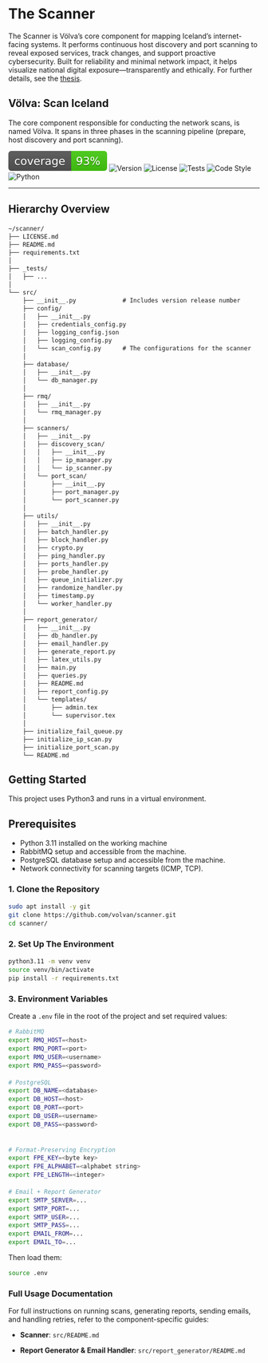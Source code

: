 # The Scanner

The Scanner is Völva’s core component for mapping Iceland’s internet-facing systems. It performs continuous host discovery and port scanning to reveal exposed services, track changes, and support proactive cybersecurity. Built for reliability and minimal network impact, it helps visualize national digital exposure—transparently and ethically. For further details, see the [thesis](https://hdl.handle.net/1946/50479).

## Völva: Scan Iceland 

The core component responsible for conducting the network scans, is named Völva. It spans in three phases in the scanning pipeline (prepare, host discovery and port scanning). 

![Coverage](.github/img/coverage.svg)
![Version](https://img.shields.io/github/v/tag/volvan/scanner?label=version)
![License](https://img.shields.io/badge/license-Custom--Academic--Use-blue)
![Tests](https://img.shields.io/github/actions/workflow/status/volvan/scanner/tests.yml?branch=main&label=tests)
![Code Style](https://img.shields.io/github/actions/workflow/status/volvan/scanner/formatting.yml?branch=main&label=pep8)
![Python](https://img.shields.io/badge/python-3.11-blue)

---


## Hierarchy Overview  

```t
~/scanner/
├── LICENSE.md
├── README.md
├── requirements.txt
│
├── _tests/
│   ├── ...
│   
└── src/
    ├── __init__.py             # Includes version release number
    ├── config/
    │   ├── __init__.py
    │   ├── credentials_config.py
    │   ├── logging_config.json
    │   ├── logging_config.py
    │   └── scan_config.py      # The configurations for the scanner
    │
    ├── database/
    │   ├── __init__.py
    │   └── db_manager.py
    │
    ├── rmq/
    │   ├── __init__.py
    │   └── rmq_manager.py
    │
    ├── scanners/
    │   ├── __init__.py
    │   ├── discovery_scan/
    │   │   ├── __init__.py
    │   │   ├── ip_manager.py
    │   │   └── ip_scanner.py
    │   └── port_scan/
    │       ├── __init__.py
    │       ├── port_manager.py
    │       └── port_scanner.py
    │
    ├── utils/
    │   ├── __init__.py
    │   ├── batch_handler.py
    │   ├── block_handler.py
    │   ├── crypto.py
    │   ├── ping_handler.py
    │   ├── ports_handler.py
    │   ├── probe_handler.py
    │   ├── queue_initializer.py
    │   ├── randomize_handler.py
    │   ├── timestamp.py
    │   └── worker_handler.py
    │
    ├── report_generator/
    │   ├── __init__.py
    │   ├── db_handler.py
    │   ├── email_handler.py
    │   ├── generate_report.py
    │   ├── latex_utils.py
    │   ├── main.py
    │   ├── queries.py
    │   ├── README.md
    │   ├── report_config.py
    │   └── templates/
    │       ├── admin.tex
    │       └── supervisor.tex
    │
    ├── initialize_fail_queue.py
    ├── initialize_ip_scan.py
    ├── initialize_port_scan.py
    └── README.md

```
## Getting Started

This project uses Python3 and runs in a virtual environment. 

## Prerequisites

- Python 3.11 installed on the working machine
- RabbitMQ setup and accessible from the machine.
- PostgreSQL database setup and accessible from the machine.
- Network connectivity for scanning targets (ICMP, TCP).

### 1. Clone the Repository

```bash
sudo apt install -y git
git clone https://github.com/volvan/scanner.git
cd scanner/
```

### 2. Set Up The Environment

```bash
python3.11 -m venv venv
source venv/bin/activate
pip install -r requirements.txt
```

### 3. Environment Variables

Create a `.env` file in the root of the project and set required values:

```bash
# RabbitMQ
export RMQ_HOST=<host>
export RMQ_PORT=<port>
export RMQ_USER=<username>
export RMQ_PASS=<password>

# PostgreSQL
export DB_NAME=<database>
export DB_HOST=<host>
export DB_PORT=<port>
export DB_USER=<username>
export DB_PASS=<password>


# Format-Preserving Encryption
export FPE_KEY=<byte key>
export FPE_ALPHABET=<alphabet string>
export FPE_LENGTH=<integer>

# Email + Report Generator
export SMTP_SERVER=...
export SMTP_PORT=...
export SMTP_USER=...
export SMTP_PASS=...
export EMAIL_FROM=...
export EMAIL_TO=...
```

Then load them:

```bash
source .env
```

### Full Usage Documentation

For full instructions on running scans, generating reports, sending emails, and handling retries, refer to the component-specific guides:

- **Scanner**: `src/README.md`
    
- **Report Generator & Email Handler**: `src/report_generator/README.md`
    
